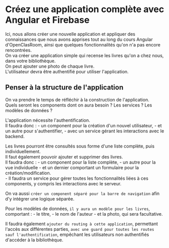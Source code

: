 # Créez une application complète avec Angular et Firebase


Ici, nous allons créer une nouvelle application et appliquer des connaissances que nous avons apprises tout au long du cours Angular d'OpenClasRoom, 
ainsi que quelques fonctionnalités qu'on n'a pas encore rencontrées.  
On va créer une application simple qui recense les livres qu'on a chez nous, dans votre bibliothèque.  
On peut ajouter une photo de chaque livre.  
L'utilisateur devra être authentifié pour utiliser l'application.


## Penser à la structure de l'application

On va prendre le temps de réfléchir à la construction de l'application.  
Quels seront les components dont on aura besoin ? Les services ? Les modèles de données ?


L'application nécessite l'authentification.  
Il faudra donc :
    - un component pour la création d'un nouvel utilisateur, 
    - et un autre pour s'authentifier, 
    - avec un service gérant les interactions avec le backend.


Les livres pourront être consultés sous forme d'une liste complète, puis individuellement.  
Il faut également pouvoir ajouter et supprimer des livres.  
Il faudra donc :
    - un component pour la liste complète, 
    - un autre pour la vue individuelle 
    - et un dernier comportant un formulaire pour la création/modification.  
    - Il faudra un service pour gérer toutes les fonctionnalités liées à ces components, 
        y compris les interactions avec le serveur.


On va aussi `créer un component séparé pour la barre de navigation` afin d'y intégrer une logique séparée.


Pour les modèles de données, `il y aura un modèle pour les livres`, comportant :
    - le titre, 
    - le nom de l'auteur 
    - et la photo, qui sera facultative.


Il faudra également `ajouter du routing à cette application`, permettant l'accès aux différentes parties, 
`avec une guard pour toutes les routes sauf l'authentification`, empêchant les utilisateurs non authentifiés d'accéder à la bibliothèque.